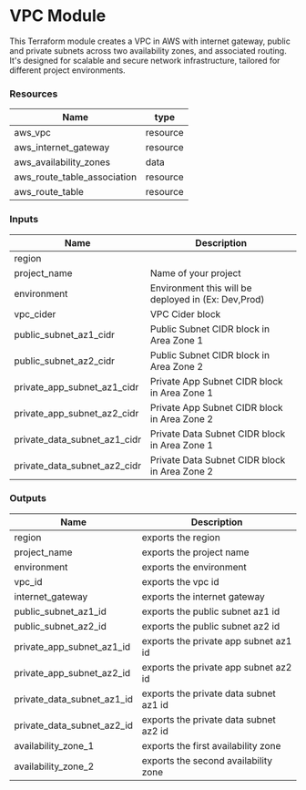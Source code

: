 <h1>VPC Module</h1>
This Terraform module creates a VPC in AWS with internet gateway, public and private subnets across two availability zones, and associated routing. It's designed for scalable and secure network infrastructure, tailored for different project environments.

<h3>Resources</h3>

| Name | type |
| --- | --- |
| aws_vpc | resource |
| aws_internet_gateway | resource |
| aws_availability_zones | data |
| aws_route_table_association | resource |
| aws_route_table | resource |

<h3>Inputs</h3>

| Name | Description |
| --- | --- |
| region |  |
| project_name | Name of your project |
| environment | Environment this will be deployed in (Ex: Dev,Prod)  |
| vpc_cider |  VPC Cider block |
| public_subnet_az1_cidr | Public Subnet CIDR block in Area Zone 1  |
| public_subnet_az2_cidr |  Public Subnet CIDR block in Area Zone 2 |
| private_app_subnet_az1_cidr | Private App Subnet CIDR block in Area Zone 1  |
| private_app_subnet_az2_cidr | Private App Subnet CIDR block in Area Zone 2  |
| private_data_subnet_az1_cidr | Private Data Subnet CIDR block in Area Zone 1  |
| private_data_subnet_az2_cidr | Private Data Subnet CIDR block in Area Zone 2  |

<h3>Outputs</h3>

| Name | Description |
| --- | --- |
| region | exports the region |
| project_name | exports the project name |
| environment | exports the environment |
| vpc_id | exports the vpc id |
| internet_gateway | exports the internet gateway |
| public_subnet_az1_id | exports the public subnet az1 id |
| public_subnet_az2_id | exports the public subnet az2 id |
| private_app_subnet_az1_id | exports the private app subnet az1 id |
| private_app_subnet_az2_id | exports the private app subnet az2 id |
| private_data_subnet_az1_id | exports the private data subnet az1 id |
| private_data_subnet_az2_id | exports the private data subnet az2 id |
| availability_zone_1 | exports the first availability zone |
| availability_zone_2 | exports the second availability zone |
